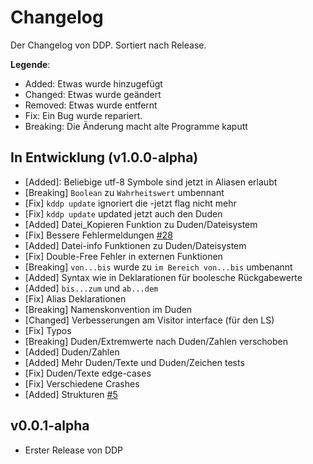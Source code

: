 # Changelog

Der Changelog von DDP. Sortiert nach Release.

**Legende**:
 - Added:    Etwas wurde hinzugefügt
 - Changed:  Etwas wurde geändert
 - Removed:  Etwas wurde entfernt
 - Fix:      Ein Bug wurde repariert.
 - Breaking: Die Änderung macht alte Programme kaputt

## In Entwicklung (v1.0.0-alpha)

- [Added]: Beliebige utf-8 Symbole sind jetzt in Aliasen erlaubt
- [Breaking] `Boolean` zu `Wahrheitswert` umbennant
- [Fix] `kddp update` ignoriert die -jetzt flag nicht mehr
- [Fix] `kddp update` updated jetzt auch den Duden
- [Added] Datei_Kopieren Funktion zu Duden/Dateisystem 
- [Fix] Bessere Fehlermeldungen [#28](https://github.com/DDP-Projekt/Kompilierer/pull/28)
- [Added] Datei-info Funktionen zu Duden/Dateisystem 
- [Fix] Double-Free Fehler in externen Funktionen
- [Breaking] `von...bis` wurde zu `im Bereich von...bis` umbenannt
- [Added] Syntax wie in Deklarationen für boolesche Rückgabewerte
- [Added] `bis...zum` und `ab...dem`
- [Fix] Alias Deklarationen
- [Breaking] Namenskonvention im Duden
- [Changed] Verbesserungen am Visitor interface (für den LS)
- [Fix] Typos
- [Breaking] Duden/Extremwerte nach Duden/Zahlen verschoben
- [Added] Duden/Zahlen
- [Added] Mehr Duden/Texte und Duden/Zeichen tests
- [Fix] Duden/Texte edge-cases
- [Fix] Verschiedene Crashes
- [Added] Strukturen [#5](https://github.com/DDP-Projekt/Kompilierer/issues/5)

## v0.0.1-alpha
- Erster Release von DDP
